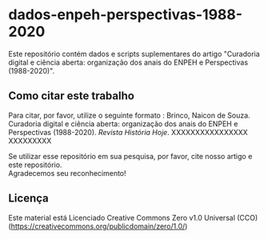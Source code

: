 # dados-enpeh-perspectivas-1988-2020
Este repositório contém dados e scripts suplementares do artigo "Curadoria digital e ciência aberta: organização dos anais do ENPEH e Perspectivas (1988-2020)". 

## **Como citar este trabalho**

Para citar, por favor, utilize o seguinte formato : Brinco, Naicon de Souza. Curadoria digital e ciência aberta: organização dos anais do ENPEH e Perspectivas (1988-2020). _Revista História Hoje_. XXXXXXXXXXXXXXXX  XXXXXXXXX

Se utilizar esse repositório em sua pesquisa, por favor, cite nosso artigo e este repositório.  
Agradecemos seu reconhecimento!

## **Licença**

Este material está Licenciado Creative Commons Zero v1.0 Universal (CCO)(https://creativecommons.org/publicdomain/zero/1.0/)
